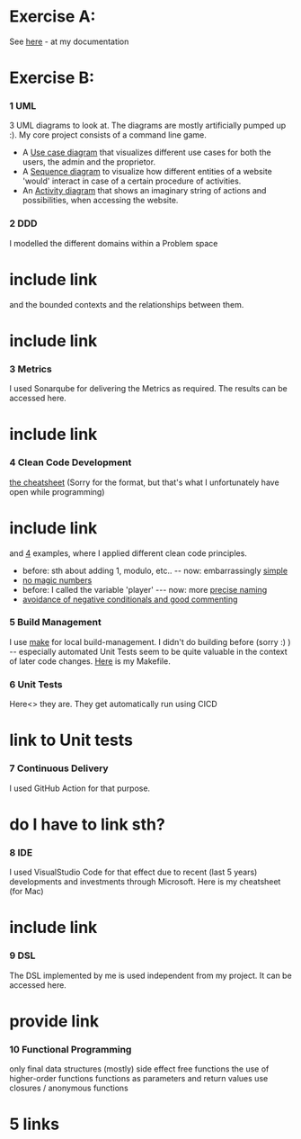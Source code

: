 # Exercise A: 
See [here](doc/documentation.pdf) - at my documentation

# Exercise B: 

### 1 UML
3 UML diagrams to look at. The diagrams are mostly artificially pumped up :). My core project consists of a command line game.

* A [Use case diagram](doc/uml/use_case_diagram_of_the_gaming_website.pdf) that visualizes different use cases for both the users, the admin and the proprietor.
* A [Sequence diagram](doc/uml/Sequence%20Diagram.pdf) to visualize how different entities of a website 'would' interact in case of a certain procedure of activities.
* An [Activity diagram](doc/uml/Activity%20Diagram.pdf) that shows an imaginary string of actions and possibilities, when accessing the website. 

### 2 DDD
I modelled the different domains within a Problem space 
# include link
and the bounded contexts and the relationships between them.
# include link

### 3 Metrics
I used Sonarqube for delivering the Metrics as required. The results can be accessed here.
# include link

### 4 Clean Code Development
[the cheatsheet](doc/clean_code/cheatsheet%20clean_code.docx)  (Sorry for the format, but that's what I unfortunately have open while programming)
# include link
and [4](doc/clean_code/code_examples) examples, where I applied different clean code principles.
* before: sth about adding 1, modulo, etc.. -- now: embarrassingly [simple](doc/clean_code/code_examples/KISS%20in%20practice.png)
* [no magic numbers](doc/clean_code/code_examples/no%20magic%20numbers.png)
* before: I called the variable 'player' --- now: more [precise naming](doc/clean_code/code_examples/precise%20naming.png)
* [avoidance of negative conditionals and good commenting](doc/clean_code/code_examples/combination.png)

### 5 Build Management
I use [make](https://en.wikipedia.org/wiki/Make_(software)) for local build-management. I didn't do building before (sorry :) ) -- especially automated Unit Tests seem to be quite valuable in the context of later code changes.
[Here](Makefile) is my Makefile.

### 6 Unit Tests
Here<> they are. They get automatically run using CICD 
# link to Unit tests

### 7 Continuous Delivery
I used GitHub Action for that purpose. 
# do I have to link sth?

### 8 IDE
I used VisualStudio Code for that effect due to recent (last 5 years) developments and investments through Microsoft. 
Here is my cheatsheet (for Mac)
# include link

### 9 DSL
The DSL implemented by me is used independent from my project. It can be accessed here.
# provide link

### 10 Functional Programming
only final data structures
(mostly) side effect free functions
the use of higher-order functions
functions as parameters and return values
use closures / anonymous functions
# 5 links